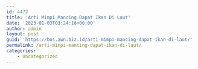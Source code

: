 ```yaml
---
id: 4472
title: 'Arti Mimpi Mancing Dapat Ikan Di Laut'
date: '2023-01-03T03:24:16+00:00'
author: admin
layout: post
guid: 'https://bos.awn.biz.id/arti-mimpi-mancing-dapat-ikan-di-laut/'
permalink: /arti-mimpi-mancing-dapat-ikan-di-laut/
categories:
    - Uncategorized
---
```


